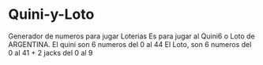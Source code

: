 # Quini-y-Loto
Generador de numeros para jugar Loterias
Es para jugar al Quini6 o Loto de ARGENTINA.
El quini son 6 numeros del 0 al 44
El Loto, son 6 numeros del 0 al 41 +  2 jacks del 0 al 9 
